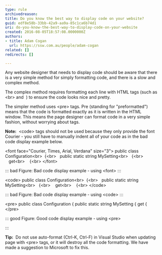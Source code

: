 ```yaml
---
type: rule
archivedreason: 
title: Do you know the best way to display code on your website?
guid: edf8e58b-33bb-42a9-aa9a-85c1ca6b74d1
uri: do-you-know-the-best-way-to-display-code-on-your-website
created: 2016-08-05T18:57:08.0000000Z
authors:
- title: Adam Cogan
  url: https://ssw.com.au/people/adam-cogan
related: []
redirects: []

---
```


Any website designer that needs to display code should be aware that there is a very simple method for simply formatting code, and there is a slow and complex method.

The complex method requires formatting each line with HTML tags (such as &lt;br&gt; and &nbsp;) to ensure the code looks nice and pretty.

The simpler method uses &lt;pre&gt; tags. Pre (standing for "preformatted") means that the code is formatted exactly as it is written in the HTML window. This means the page designer can format code in a very simple fashion, without worrying about tags.

<!--endintro-->

**Note:**  &lt;code&gt; tags should not be used because they only provide the font Courier - you still have to manually indent all of your code as in the bad code display example below.

&lt;font face="Courier, Times, Arial, Verdana" size="3"&gt;
public class Configuration&lt;br&gt;
&nbsp;{&lt;br&gt;
&nbsp;&nbsp;public static string MySetting&lt;br&gt;
&nbsp;&nbsp;{&lt;br&gt;
&nbsp;&nbsp;&nbsp;get&lt;br&gt;
&nbsp;&nbsp;&nbsp;{&lt;br&gt;
&lt;/font&gt;


::: bad
Figure: Bad code display example - using &lt;font&gt;
:::


&lt;code&gt;
public class Configuration&lt;br&gt;
&nbsp;{&lt;br&gt;
&nbsp;&nbsp;public static string MySetting&lt;br&gt;
&nbsp;&nbsp;{&lt;br&gt;
&nbsp;&nbsp;&nbsp;get&lt;br&gt;
&nbsp;&nbsp;&nbsp;{&lt;br&gt;
&lt;/code&gt;


::: bad
Figure: Bad code display example - using &lt;code&gt;
:::


&lt;pre&gt;
public class Configuration
{
public static string MySetting
{
get
{
&lt;/pre&gt;


::: good
Figure: Good code display example - using &lt;pre&gt;

:::


**Tip:**  Do not use auto-format (Ctrl-K, Ctrl-F) in Visual Studio when updating page with &lt;pre&gt; tags, or it will destroy all the code formatting. We have made a suggestion to Microsoft to fix this.
